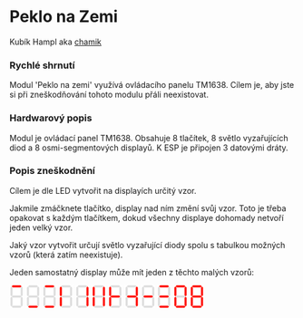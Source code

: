 # Peklo na Zemi

Kubík Hampl aka [chamik](https://github.com/chamik)

### Rychlé shrnutí

Modul 'Peklo na zemi' využívá ovládacího panelu TM1638. Cílem je, aby jste si při zneškodňování tohoto modulu přáli neexistovat. 

### Hardwarový popis

Modul je ovládací panel TM1638. Obsahuje 8 tlačítek, 8 světlo vyzařujících diod a 8 osmi-segmentových displayů. K ESP je připojen 3 datovými dráty.

### Popis zneškodnění

Cílem je dle LED vytvořit na displayích určitý vzor.

Jakmile zmáčknete tlačítko, display nad ním změní svůj vzor. Toto je třeba opakovat s každým tlačítkem, dokud všechny displaye dohomady netvoří jeden velký vzor.

Jaký vzor vytvořit určují světlo vyzařující diody spolu s tabulkou možných vzorů (která zatím neexistuje).

Jeden samostatný display může mít jeden z těchto malých vzorů:

![Pattern 1](images/char(1).png)
![Pattern 2](images/char(8).png)
![Pattern 3](images/char(9).png)
![Pattern 4](images/char(48).png)
![Pattern 5](images/char(6).png)
![Pattern 6](images/char(54).png)
![Pattern 7](images/char(112).png)
![Pattern 8](images/char(70).png)
![Pattern 9](images/char(64).png)
![Pattern 10](images/char(73).png)
![Pattern 11](images/char(63).png)
![Pattern 12](images/char(127).png)
